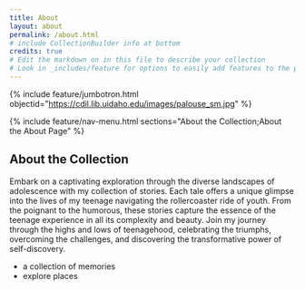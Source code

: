 ```yaml
---
title: About
layout: about
permalink: /about.html
# include CollectionBuilder info at bottom
credits: true
# Edit the markdown on in this file to describe your collection
# Look in _includes/feature for options to easily add features to the page
---
```


{% include feature/jumbotron.html objectid="https://cdil.lib.uidaho.edu/images/palouse_sm.jpg" %}

{% include feature/nav-menu.html sections="About the Collection;About the About Page" %}

## About the Collection

Embark on a captivating exploration through the diverse landscapes of adolescence with my collection of stories. Each tale offers a unique glimpse into the lives of my teenage navigating the rollercoaster ride of youth. From the poignant to the humorous, these stories capture the essence of the teenage experience in all its complexity and beauty. Join my journey through the highs and lows of teenagehood, celebrating the triumphs, overcoming the challenges, and discovering the transformative power of self-discovery.
- a collection of memories
- explore places
   



